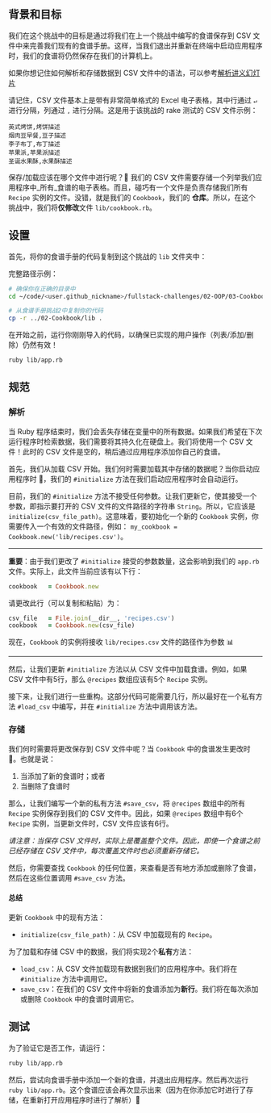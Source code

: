 ## 背景和目标

我们在这个挑战中的目标是通过将我们在上一个挑战中编写的食谱保存到 CSV 文件中来完善我们现有的食谱手册。这样，当我们退出并重新在终端中启动应用程序时，我们的食谱将仍然保存在我们的计算机上。

如果你想记住如何解析和存储数据到 CSV 文件中的语法，可以参考[解析讲义幻灯片](https://kitt.lewagon.com/camps/<user.batch_slug>/lectures/content/lectures/ruby/06-parsing-storing-data/index.html?title=Parsing+%26+Storing+Data#/2/3)

请记住，CSV 文件基本上是带有非常简单格式的 Excel 电子表格，其中行通过 `↵` 进行分隔，列通过 `,` 进行分隔。这是用于该挑战的 rake 测试的 CSV 文件示例：

```csv
英式烤饼,烤饼描述
烟肉豆早餐,豆子描述
李子布丁,布丁描述
苹果派,苹果派描述
圣诞水果酥,水果酥描述
```

保存/加载应该在哪个文件中进行呢？🤔 我们的 CSV 文件需要存储一个列举我们应用程序中_所有_食谱的电子表格。而且，碰巧有一个文件是负责存储我们所有 `Recipe` 实例的文件。没错，就是我们的 `Cookbook`，我们的 **仓库**。所以，在这个挑战中，我们将**仅修改**文件 `lib/cookbook.rb`。

## 设置

首先，将你的食谱手册的代码复制到这个挑战的 `lib` 文件夹中：

完整路径示例：

```bash
# 确保你在正确的目录中
cd ~/code/<user.github_nickname>/fullstack-challenges/02-OOP/03-Cookbook/03-Cookbook-With-CSV

# 从食谱手册挑战2中复制你的代码
cp -r ../02-Cookbook/lib .
```

在开始之前，运行你刚刚导入的代码，以确保已实现的用户操作（列表/添加/删除）仍然有效！

```bash
ruby lib/app.rb
```

## 规范

### 解析

当 Ruby 程序结束时，我们会丢失存储在变量中的所有数据。如果我们希望在下次运行程序时检索数据，我们需要将其持久化在硬盘上。我们将使用一个 CSV 文件！此时的 CSV 文件是空的，稍后通过应用程序添加你自己的食谱。

首先，我们从加载 CSV 开始。我们何时需要加载其中存储的数据呢？当你启动应用程序时 🚀，我们的 `#initialize` 方法在我们启动应用程序时会自动运行。

目前，我们的 `#initialize` 方法不接受任何参数。让我们更新它，使其接受一个参数，即指示要打开的 CSV 文件的文件路径的字符串 `String`。所以，它应该是 `initialize(csv_file_path)`。这意味着，要初始化一个新的 `Cookbook` 实例，你需要传入一个有效的文件路径，例如： `my_cookbook = Cookbook.new('lib/recipes.csv')`。

***

**重要**：由于我们更改了 `#initialize` 接受的参数数量，这会影响到我们的 `app.rb` 文件。实际上，此文件当前应该有以下行：

```rb
cookbook   = Cookbook.new
```

请更改此行（可以复制和粘贴）为：

```rb
csv_file   = File.join(__dir__, 'recipes.csv')
cookbook   = Cookbook.new(csv_file)
```

现在，`Cookbook` 的实例将接收 `lib/recipes.csv` 文件的路径作为参数 📊

***

然后，让我们更新 `#initialize` 方法以从 CSV 文件中加载食谱。例如，如果 CSV 文件中有5行，那么 `@recipes` 数组应该有5个 `Recipe` 实例。

接下来，让我们进行一些重构。这部分代码可能需要几行，所以最好在一个私有方法 `#load_csv` 中编写，并在 `#initialize` 方法中调用该方法。

### 存储

我们何时需要将更改保存到 CSV 文件中呢？当 `Cookbook` 中的食谱发生更改时 🌈。也就是说：

1. 当添加了新的食谱时；或者
2. 当删除了食谱时

那么，让我们编写一个新的私有方法 `#save_csv`，将 `@recipes` 数组中的所有 `Recipe` 实例保存到我们的 CSV 文件中。因此，如果 `@recipes` 数组中有6个 `Recipe` 实例，当更新文件时，CSV 文件应该有6行。

_请注意：当保存 CSV 文件时，实际上是覆盖整个文件。因此，即使一个食谱之前已经存储在 CSV 文件中，每次覆盖文件时也必须重新存储它。_

然后，你需要查找 `Cookbook` 的任何位置，来查看是否有地方添加或删除了食谱，然后在这些位置调用 `#save_csv` 方法。

#### 总结

更新 `Cookbook` 中的现有方法：
-  `initialize(csv_file_path)`：从 CSV 中加载现有的 `Recipe`。

为了加载和存储 CSV 中的数据，我们将实现2个**私有**方法：
-  `load_csv`：从 CSV 文件加载现有数据到我们的应用程序中。我们将在 `#initialize` 方法中调用它。
-  `save_csv`：在我们的 CSV 文件中将新的食谱添加为**新行**。我们将在每次添加或删除 `Cookbook` 中的食谱时调用它。

## 测试

为了验证它是否工作，请运行：

```bash
ruby lib/app.rb
```

然后，尝试向食谱手册中添加一个新的食谱，并退出应用程序。然后再次运行 `ruby lib/app.rb`。这个食谱应该会再次显示出来（因为在你添加它时进行了存储，在重新打开应用程序时进行了解析）💾

